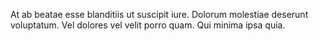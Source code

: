 At ab beatae esse blanditiis ut suscipit iure. Dolorum molestiae deserunt voluptatum. Vel dolores vel velit porro quam. Qui minima ipsa quia.